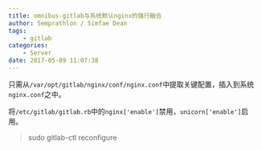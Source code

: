 ```yaml
---
title: omnibus-gitlab与系统默认nginx的强行融合
author: Semprathlon / Simfae Dean
tags:
	- gitlab
categories:
	- Server
date: 2017-05-09 11:07:38
---
```

只需从`/var/opt/gitlab/nginx/conf/nginx.conf`中提取关键配置，插入到系统`nginx.conf`之中。

将`/etc/gitlab/gitlab.rb`中的`nginx['enable']`禁用，`unicorn['enable']`启用。

> sudo gitlab-ctl reconfigure